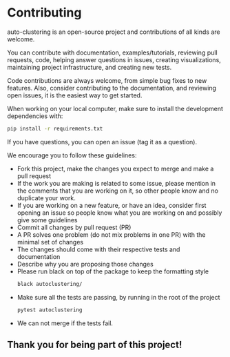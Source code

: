 # Contributing

auto-clustering is an open-source project and contributions of all kinds
are welcome.

You can contribute with documentation, examples/tutorials, reviewing pull requests, code,
helping answer questions in issues, creating visualizations, maintaining project
infrastructure, and creating new tests. 

Code contributions are always welcome, from simple bug fixes to new features.
Also, consider contributing to the documentation, 
and reviewing open issues, it is the easiest way to get started.

When working on your local computer, make sure to install the development dependencies with:
```bash
pip install -r requirements.txt
```

If you have questions, you can open an issue (tag it as a question).

We encourage you to follow these guidelines:

* Fork this project, make the changes you expect to merge and make a pull request 
* If the work you are making is related to some issue, please mention in the comments 
  that you are working on it, so other people know and no duplicate your work.
* If you are working on a new feature, or have an idea, consider first opening an issue
  so people know what you are working on and possibly give some guidelines
* Commit all changes by pull request (PR)
* A PR solves one problem (do not mix problems in one PR) with the
  minimal set of changes
* The changes should come with their respective tests and documentation
* Describe why you are proposing those changes 
* Please run black on top of the package to keep the formatting style
    ```bash
    black autoclustering/
    ```
* Make sure all the tests are passing, by running in the root of the project
    ```bash
    pytest autoclustering
    ```
* We can not merge if the tests fail.

## Thank you for being part of this project!